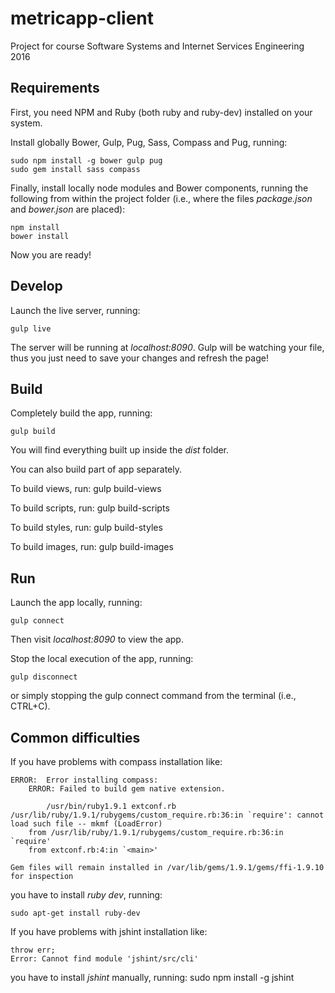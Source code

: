 # metricapp-client
Project for course Software Systems and Internet Services Engineering 2016

## Requirements
First, you need NPM and Ruby (both ruby and ruby-dev) installed on your system.

Install globally Bower, Gulp, Pug, Sass, Compass and Pug, running:

	sudo npm install -g bower gulp pug
	sudo gem install sass compass

Finally, install locally node modules and Bower components, running the following from within the project folder (i.e., where the files *package.json* and *bower.json* are placed):

	npm install
	bower install

Now you are ready!

## Develop
Launch the live server, running:

	gulp live

The server will be running at *localhost:8090*.
Gulp will be watching your file, thus you just need to save your changes and refresh the page!

## Build
Completely build the app, running:

	gulp build

You will find everything built up inside the *dist* folder.

You can also build part of app separately.

To build views, run:
	gulp build-views

To build scripts, run:
	gulp build-scripts

To build styles, run:
	gulp build-styles

To build images, run:
	gulp build-images

## Run
Launch the app locally, running:

	gulp connect

Then visit *localhost:8090* to view the app.

Stop the local execution of the app, running:

	gulp disconnect

or simply stopping the gulp connect command from the terminal (i.e., CTRL+C).

## Common difficulties

If you have problems with compass installation like:

	ERROR:  Error installing compass:
		ERROR: Failed to build gem native extension.

			/usr/bin/ruby1.9.1 extconf.rb
	/usr/lib/ruby/1.9.1/rubygems/custom_require.rb:36:in `require': cannot load such file -- mkmf (LoadError)
		from /usr/lib/ruby/1.9.1/rubygems/custom_require.rb:36:in `require'
		from extconf.rb:4:in `<main>'

	Gem files will remain installed in /var/lib/gems/1.9.1/gems/ffi-1.9.10 for inspection


you have to install *ruby dev*, running:

	sudo apt-get install ruby-dev

If you have problems with jshint installation like:

 	throw err;
	Error: Cannot find module 'jshint/src/cli'

you have to install *jshint* manually, running:
	sudo npm install -g jshint

